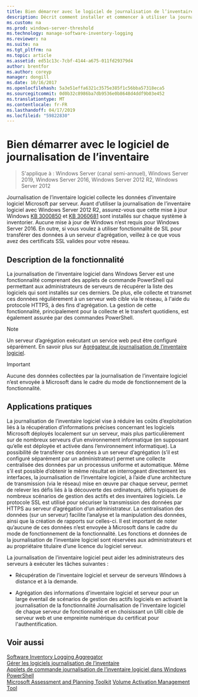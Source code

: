```yaml
---
title: Bien démarrer avec le logiciel de journalisation de l’inventaire
description: Décrit comment installer et commencer à utiliser la journalisation de l’inventaire logiciel
ms.custom: na
ms.prod: windows-server-threshold
ms.technology: manage-software-inventory-logging
ms.reviewer: na
ms.suite: na
ms.tgt_pltfrm: na
ms.topic: article
ms.assetid: ed51c13c-7cbf-4144-a675-011fd29379d4
author: brentfor
ms.author: coreyp
manager: dongill
ms.date: 10/16/2017
ms.openlocfilehash: 5a3e51effa6321c3575e385f1c56bba57318eca5
ms.sourcegitcommit: 0d0b32c8986ba7db9536e0b8648d4ddf9b03e452
ms.translationtype: MT
ms.contentlocale: fr-FR
ms.lasthandoff: 04/17/2019
ms.locfileid: "59822830"
---
```

# <a name="get-started-with-software-inventory-logging"></a>Bien démarrer avec le logiciel de journalisation de l’inventaire

>S'applique à : Windows Server (canal semi-annuel), Windows Server 2019, Windows Server 2016, Windows Server 2012 R2, Windows Server 2012

 Journalisation de l’inventaire logiciel collecte les données d’inventaire logiciel Microsoft par serveur. Avant d’utiliser la journalisation de l’inventaire logiciel avec Windows Server 2012 R2, assurez-vous que cette mise à jour Windows [KB 3000850](https://support.microsoft.com/kb/3000850) et [KB 3060681](https://support.microsoft.com/kb/3060681) sont installés sur chaque système à inventorier. Aucune mise à jour de Windows n’est requis pour Windows Server 2016. En outre, si vous voulez à utiliser fonctionnalité de SIL pour transférer des données à un serveur d’agrégation, veillez à ce que vous avez des certificats SSL valides pour votre réseau.

## <a name="BKMK_OVER"></a>Description de la fonctionnalité
La journalisation de l’inventaire logiciel dans Windows Server est une fonctionnalité comprenant des applets de commande PowerShell qui permettant aux administrateurs de serveurs de récupérer la liste des logiciels qui sont installés sur ces derniers. De plus, elle collecte et transmet ces données régulièrement à un serveur web cible via le réseau, à l'aide du protocole HTTPS, à des fins d'agrégation. La gestion de cette fonctionnalité, principalement pour la collecte et le transfert quotidiens, est également assurée par des commandes PowerShell.

> [!NOTE]
> Un serveur d’agrégation exécutant un service web peut être configuré séparément. En savoir plus sur [Agrégateur de journalisation de l’inventaire logiciel](software-inventory-logging-aggregator.md).

> [!IMPORTANT]
> Aucune des données collectées par la journalisation de l’inventaire logiciel n’est envoyée à Microsoft dans le cadre du mode de fonctionnement de la fonctionnalité.

## <a name="BKMK_APP"></a>Applications pratiques
La journalisation de l’inventaire logiciel vise à réduire les coûts d’exploitation liés à la récupération d’informations précises concernant les logiciels Microsoft déployés localement sur un serveur, mais plus particulièrement sur de nombreux serveurs d’un environnement informatique (en supposant qu’elle est déployée et activée dans l’environnement informatique). La possibilité de transférer ces données à un serveur d’agrégation (s’il est configuré séparément par un administrateur) permet une collecte centralisée des données par un processus uniforme et automatique. Même s’il est possible d’obtenir le même résultat en interrogeant directement les interfaces, la journalisation de l’inventaire logiciel, à l’aide d’une architecture de transmission (via le réseau) mise en œuvre par chaque serveur, permet de relever les défis liés à la découverte des ordinateurs, défis typiques de nombreux scénarios de gestion des actifs et des inventaires logiciels. Le protocole SSL est utilisé pour sécuriser la transmission des données par HTTPS au serveur d’agrégation d’un administrateur. La centralisation des données (sur un serveur) facilite l’analyse et la manipulation des données, ainsi que la création de rapports sur celles-ci. Il est important de noter qu’aucune de ces données n’est envoyée à Microsoft dans le cadre du mode de fonctionnement de la fonctionnalité. Les fonctions et données de la journalisation de l’inventaire logiciel sont réservées aux administrateurs et au propriétaire titulaire d’une licence du logiciel serveur.

La journalisation de l’inventaire logiciel peut aider les administrateurs des serveurs à exécuter les tâches suivantes :

-   Récupération de l’inventaire logiciel et serveur de serveurs Windows à distance et à la demande.

-   Agrégation des informations d'inventaire logiciel et serveur pour un large éventail de scénarios de gestion des actifs logiciels en activant la journalisation de la fonctionnalité Journalisation de l'inventaire logiciel de chaque serveur de fonctionnalité et en choisissant un URI cible de serveur web et une empreinte numérique du certificat pour l'authentification.

## <a name="see-also"></a>Voir aussi
[Software Inventory Logging Aggregator](https://technet.microsoft.com/library/mt572043.aspx)<br>
[Gérer les logiciels journalisation de l’inventaire](manage-software-inventory-logging.md)<br>
[Applets de commande journalisation de l’inventaire logiciel dans Windows PowerShell](https://technet.microsoft.com/library/dn283390.aspx)<br>
[Microsoft Assessment and Planning Toolkit](https://www.microsoft.com/download/en/details.aspx?id=7826)
[Volume Activation Management Tool](http://blogs.technet.com/b/volume-licensing/)

